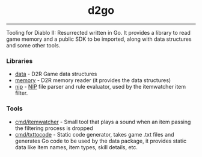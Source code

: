 <h1 align="center">d2go</h1>

---

Tooling for Diablo II: Resurrected written in Go. It provides a library to read game memory and a public SDK to be
imported, along with data structures and some other tools.

### Libraries

- [data](https://github.com/relentlessricktrinidad/d2go/tree/main/pkg/data) - D2R Game data structures
- [memory](https://github.com/relentlessricktrinidad/d2go/tree/main/pkg/memory) - D2R memory reader (it provides the data
  structures)
- [nip](https://github.com/relentlessricktrinidad/d2go/tree/main/pkg/nip) - [NIP](https://github.com/blizzhackers/pickits/blob/master/NipGuide.md) file parser and rule evaluator, used by the itemwatcher item filter.

### Tools

- [cmd/itemwatcher](https://github.com/relentlessricktrinidad/d2go/tree/main/cmd/itemwatcher) - Small tool that plays a sound
  when an item passing the filtering process is dropped
- [cmd/txttocode](https://github.com/relentlessricktrinidad/d2go/tree/main/cmd/txttocode) - Static code generator, takes game .txt files and generates Go code to be used by the data package, it provides
static data like item names, item types, skill details, etc.
